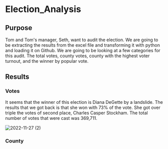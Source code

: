 # Election_Analysis
## Purpose
  Tom and Tom's manager, Seth, want to audit the election. We are going to be extracting the results from the excel file and transforming it with python and loading it on Github. We are going to be looking at a few categories for this audit. The total votes, county votes, county with the highest voter turnout, and the winner by popular vote.

## Results
### Votes
It seems that the winner of this election is Diana DeGette by a landslide. The results that we got back is that she won with 73% of the vote. She got over triple the votes of second place, Charles Casper Stockham. The total number of votes that were cast was 369,711.

![2022-11-27 (2)](https://user-images.githubusercontent.com/114030563/204158985-34b9da52-8b5c-4fa5-bdbc-61bc524da211.png)

### County
